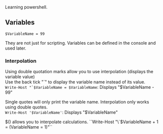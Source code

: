 Learning powershell.

## Variables
`$VariableName = 99`  

They are not just for scripting. Variables can be defined in the console and used later.  

### Interpolation
Using double quotation marks allow you to use interpolation (displays the variable value)  
Use the back tick "\`" to display the variable name instead of its value.  
``Write-Host "`$VariableName = $VariableName``: Displays "$VariableName - 99"  

Single quotes will only print the variable name. Interpolation only works using double quotes.  
`Write-Host '$VariableName'`: Displays "$VariableName"  

$() allows you to interpolate calculations.  
``Write-Host "\`$VariableName + 1 = $($VariableName = 1)"``
